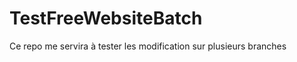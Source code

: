 TestFreeWebsiteBatch
====================

Ce repo me servira à tester les modification sur plusieurs branches
